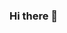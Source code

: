 ### Hi there 👋

<!--
**caroline-h-nielsen/caroline-h-nielsen** is a ✨ _special_ ✨ repository because its `README.md` (this file) appears on your GitHub profile.

Here are some ideas to get you started:

- 🔭 I’m currently working on getting my MLIS Masters degree.
- 🌱 I’m currently learning how to manage data and information.
- 👯 I’m looking to collaborate on nothing at the moment.
- 🤔 I’m looking for help with getting experience in the library field. 
- 💬 Ask me about manga, anime, and video games! I'm a huge nerd and I love all sorts of Asian media. 
- 📫 How to reach me: cn498@drexel.edu
- 😄 Pronouns: she/her
- ⚡ Fun fact: I am autistic and am high on the autism spectrum, so apologies in advance if I say something rude by accident. Understanding social cues is a constant work in progress. 

Here is a link to the [Library Carpentry Topics](https://github.com/topics/library-carpentry) page.
-->
